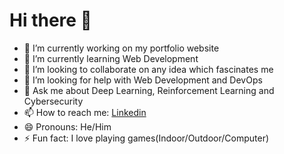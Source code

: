 # Hi there 👋

- 🔭 I’m currently working on my portfolio website
- 🌱 I’m currently learning Web Development
- 👯 I’m looking to collaborate on any idea which fascinates me
- 🤔 I’m looking for help with Web Development and DevOps
- 💬 Ask me about Deep Learning, Reinforcement Learning and Cybersecurity
- 📫 How to reach me: [Linkedin](https://www.linkedin.com/in/dilbwagsingh/)
- 😄 Pronouns: He/Him
- ⚡ Fun fact: I love playing games(Indoor/Outdoor/Computer)
